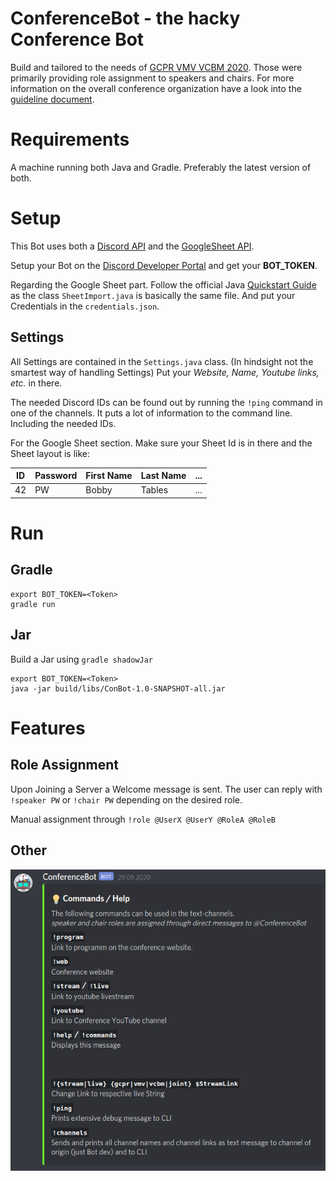 ConferenceBot - the hacky Conference Bot
===

Build and tailored to the needs of [GCPR VMV VCBM 2020](gcpr-vmv-vcbm-2020.uni-tuebingen.de).
Those were primarily providing role assignment to speakers and chairs. For more information on the overall conference organization have a look into the [guideline document](https://github.com/DAGM-GCPR-VMV-VCBM-2020/ConferenceBot/blob/main/conference-media-guide_generic_v01.pdf).

# Requirements
A machine running both Java and Gradle. Preferably the latest version of both.

# Setup
This Bot uses both a [Discord API](https://github.com/DV8FromTheWorld/JDA) and the [GoogleSheet API](
https://developers.google.com/sheets/api/quickstart/java).

Setup your Bot on the [Discord Developer Portal](https://discord.com/developers/applications) and get your **BOT_TOKEN**.

Regarding the Google Sheet part. 
Follow the official Java [Quickstart Guide](https://developers.google.com/sheets/api/quickstart/java) as the class `SheetImport.java` is basically the same file.
And put your Credentials in the `credentials.json`.

## Settings
All Settings are contained in the `Settings.java` class. (In hindsight not the smartest way of handling Settings)
Put your *Website, Name, Youtube links, etc.* in there.

The needed Discord IDs can be found out by running the `!ping` command in one of the channels. 
It puts a lot of information to the command line. Including the needed IDs.

For the Google Sheet section. Make sure your Sheet Id is in there and the Sheet layout is like:

| ID | Password | First Name | Last Name | ... |
|----|----------|------------|-----------|-----|
| 42 | PW       | Bobby      | Tables    | ... |



# Run
## Gradle
```
export BOT_TOKEN=<Token>
gradle run
```

## Jar
Build a Jar using `gradle shadowJar`
```
export BOT_TOKEN=<Token>
java -jar build/libs/ConBot-1.0-SNAPSHOT-all.jar
```

# Features
## Role Assignment
Upon Joining a Server a Welcome message is sent.
The user can reply with `!speaker PW` or `!chair PW` depending on the desired role.

Manual assignment through `!role @UserX @UserY @RoleA @RoleB`

## Other
![Commands](commands.png)

